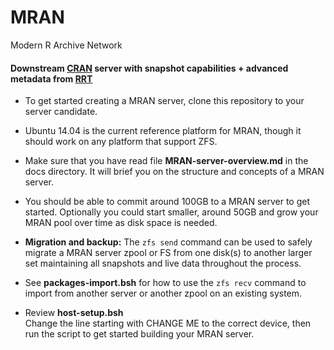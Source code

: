 MRAN
====

Modern R Archive Network

#### Downstream [CRAN](http://cran.r-project.org/) server with snapshot capabilities + advanced metadata from [RRT](http://revolutionanalytics.github.io/RRT)

* To get started creating a MRAN server, clone this repository to your server
candidate.

* Ubuntu 14.04 is the current reference platform for MRAN, though it should
work on any platform that support ZFS.

* Make sure that you have read file **MRAN-server-overview.md** in the docs
directory. It will brief you on the structure and concepts of a MRAN server.

* You should be able to commit around 100GB to a MRAN server to get started.
Optionally you could start smaller, around 50GB and grow your MRAN pool over
time as disk space is needed.  

* **Migration and backup:** The `zfs send` command can be used to safely
migrate a MRAN server zpool or FS from one disk(s) to another larger set maintaining
all snapshots and live data throughout the process.  

* See **packages-import.bsh** for how to use the `zfs recv` command to import
from another server or another zpool on an existing system.

* Review **host-setup.bsh**  
Change the line starting with CHANGE ME to the correct device, then run the
script to get started building your MRAN server.
